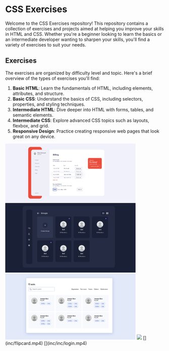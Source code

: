 # CSS Exercises

Welcome to the CSS Exercises repository! This repository contains a collection of exercises and projects aimed at helping you improve your skills in HTML and CSS. Whether you're a beginner looking to learn the basics or an intermediate developer wanting to sharpen your skills, you'll find a variety of exercises to suit your needs.

## Exercises

The exercises are organized by difficulty level and topic. Here's a brief overview of the types of exercises you'll find:

1. **Basic HTML**: Learn the fundamentals of HTML, including elements, attributes, and structure.
2. **Basic CSS**: Understand the basics of CSS, including selectors, properties, and styling techniques.
3. **Intermediate HTML**: Dive deeper into HTML with forms, tables, and semantic elements.
4. **Intermediate CSS**: Explore advanced CSS topics such as layouts, flexbox, and grid.
5. **Responsive Design**: Practice creating responsive web pages that look great on any device.


<img src='inc/billing.png' width='413'>
<img src='inc/profile.png' width='413'>
<img src='inc/users.png' width='413'>
<img src='/inc/flipcard.mp4' width='413'>
[](inc/flipcard.mp4)
[](inc/inc/login.mp4)
